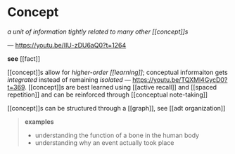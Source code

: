 # Concept

_a unit of information tightly related to many other [[concept]]s_

&mdash; <https://youtu.be/IlU-zDU6aQ0?t=1264>

**see** [[fact]]

[[concept]]s allow for _higher-order [[learning]]_; conceptual informaiton gets _integrated_ instead of remaining _isolated_ &mdash; <https://youtu.be/TQXMl4GycD0?t=369>. [[concept]]s are best learned using [[active recall]] and [[spaced repetition]] and can be reinforced through [[conceptual note-taking]]

[[concept]]s can be structured through a [[graph]], see [[adt organization]]

> **examples**
>
> - understanding the function of a bone in the human body
> - understanding why an event actually took place
